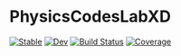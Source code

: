 # PhysicsCodesLabXD

[![Stable](https://img.shields.io/badge/docs-stable-blue.svg)](https://PhysicsCodesLab.github.io/PhysicsCodesLabXD.jl/stable)
[![Dev](https://img.shields.io/badge/docs-dev-blue.svg)](https://PhysicsCodesLab.github.io/PhysicsCodesLabXD.jl/dev)
[![Build Status](https://github.com/PhysicsCodesLab/PhysicsCodesLabXD.jl/actions/workflows/CI.yml/badge.svg?branch=main)](https://github.com/PhysicsCodesLab/PhysicsCodesLabXD.jl/actions/workflows/CI.yml?query=branch%3Amain)
[![Coverage](https://codecov.io/gh/PhysicsCodesLab/PhysicsCodesLabXD.jl/branch/main/graph/badge.svg)](https://codecov.io/gh/PhysicsCodesLab/PhysicsCodesLabXD.jl)
